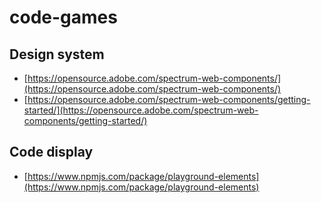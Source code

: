 # code-games

## Design system
- [https://opensource.adobe.com/spectrum-web-components/](https://opensource.adobe.com/spectrum-web-components/)
- [https://opensource.adobe.com/spectrum-web-components/getting-started/](https://opensource.adobe.com/spectrum-web-components/getting-started/)


## Code display
- [https://www.npmjs.com/package/playground-elements](https://www.npmjs.com/package/playground-elements)

